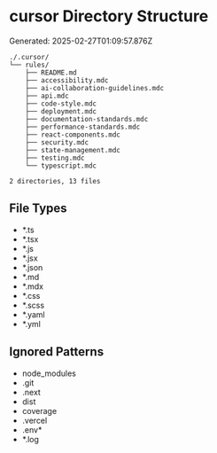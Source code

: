 # cursor Directory Structure
Generated: 2025-02-27T01:09:57.876Z

```
./.cursor/
└── rules/
    ├── README.md
    ├── accessibility.mdc
    ├── ai-collaboration-guidelines.mdc
    ├── api.mdc
    ├── code-style.mdc
    ├── deployment.mdc
    ├── documentation-standards.mdc
    ├── performance-standards.mdc
    ├── react-components.mdc
    ├── security.mdc
    ├── state-management.mdc
    ├── testing.mdc
    └── typescript.mdc

2 directories, 13 files

```

## File Types
- *.ts
- *.tsx
- *.js
- *.jsx
- *.json
- *.md
- *.mdx
- *.css
- *.scss
- *.yaml
- *.yml

## Ignored Patterns
- node_modules
- .git
- .next
- dist
- coverage
- .vercel
- .env*
- *.log
